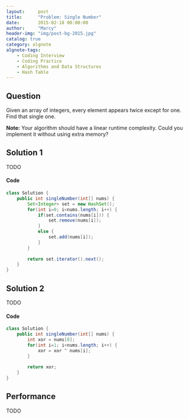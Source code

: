 ```yaml
---
layout:     post
title:      "Problem: Single Number"
date:       2015-02-18 00:00:00
author:     "Marcy"
header-img: "img/post-bg-2015.jpg"
catalog: true
category: algnote
algnote-tags:
    - Coding Interview
    - Coding Practice
    - Algorithms and Data Structures
    - Hash Table
---
```


## Question

Given an array of integers, every element appears twice except for one. Find that single one.

**Note:**
Your algorithm should have a linear runtime complexity. Could you implement it without using extra memory?

## Solution 1
TODO

#### Code
```java
class Solution {
    public int singleNumber(int[] nums) {
        Set<Integer> set = new HashSet();
        for(int i=0; i<nums.length; i++) {
            if(set.contains(nums[i])) {
                set.remove(nums[i]);
            }
            else {
                set.add(nums[i]);
            }
        }
        
        return set.iterator().next();
    }
}
```

## Solution 2
TODO

#### Code
```java
class Solution {
    public int singleNumber(int[] nums) {
        int xor = nums[0];
        for(int i=1; i<nums.length; i++) {
            xor = xor ^ nums[i];
        }
        
        return xor;
    }
}
```

## Performance
TODO